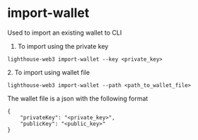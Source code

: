# import-wallet

Used to import an existing wallet to CLI

1. To import using the private key

```
lighthouse-web3 import-wallet --key <private_key>
```

&#x20; 2\. To import using wallet file

```
lighthouse-web3 import-wallet --path <path_to_wallet_file>
```

The wallet file is a json with the following format

```
{
    "privateKey": "<private_key>",
    "publicKey": "<public_key>"
}
```

